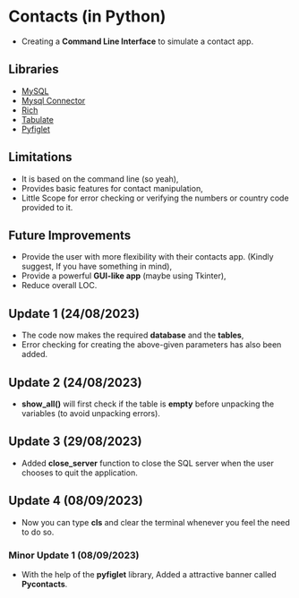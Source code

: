 # Contacts (in Python)
* Creating a **Command Line Interface** to simulate a contact app.


## Libraries
* [MySQL](https://www.mysql.com/)
* [Mysql Connector](https://pypi.org/project/mysql-connector-python/)
* [Rich](https://rich.readthedocs.io/en/stable/introduction.html)
* [Tabulate](https://pypi.org/project/tabulate/)
* [Pyfiglet ](https://pypi.org/project/pyfiglet/0.7/)


## Limitations  
* It is based on the command line (so yeah),
* Provides basic features for contact manipulation,
* Little Scope for error checking or verifying the numbers or country code provided to it.


## Future Improvements
* Provide the user with more flexibility with their contacts app. (Kindly suggest, If you have something in mind),
* Provide a powerful **GUI-like app** (maybe using Tkinter),
* Reduce overall LOC.


## Update 1 (24/08/2023)
* The code now makes the required **database** and the **tables**,
* Error checking for creating the above-given parameters has also been added.


## Update 2 (24/08/2023)
* **show_all()** will first check if the table is **empty** before unpacking the variables (to avoid unpacking errors).


## Update 3 (29/08/2023)
* Added **close_server** function to close the SQL server when the user chooses to quit the application.

## Update 4 (08/09/2023)
* Now you can type **cls** and clear the terminal whenever you feel the need to do so.


### Minor Update 1 (08/09/2023)
* With the help of the **pyfiglet** library, Added a attractive banner called **Pycontacts**.
